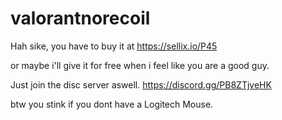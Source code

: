 # valorantnorecoil


Hah sike, you have to buy it at https://sellix.io/P45

or maybe i'll give it for free when i feel like you are a good guy.

Just join the disc server aswell. https://discord.gg/PB8ZTjveHK

btw you stink if you dont have a Logitech Mouse.
